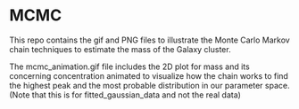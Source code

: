 # MCMC

This repo contains the gif and PNG files to illustrate the Monte Carlo Markov chain techniques to estimate the mass of the Galaxy cluster.

The mcmc_animation.gif file includes the 2D plot for mass and its concerning concentration animated to visualize how the chain works to find the highest peak and the most probable distribution in our parameter space.(Note that this is for fitted_gaussian_data and not the real data)
